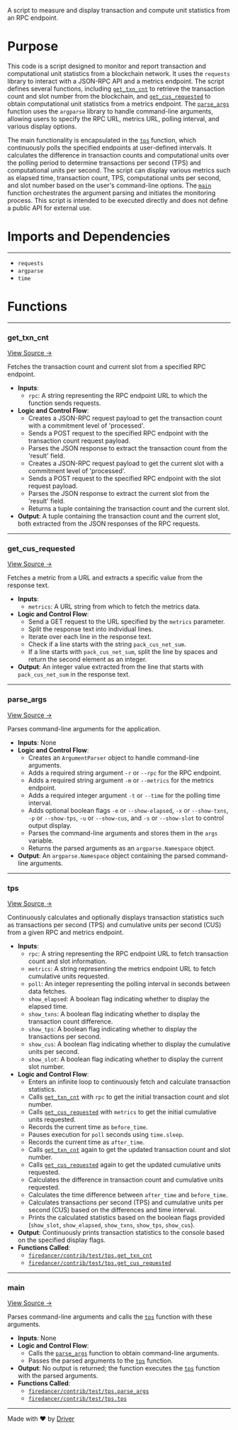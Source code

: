 <!--------------------------------------------------------------------------------->
<!-- IMPORTANT: This file is auto-generated by Driver (https://driver.ai). -------->
<!-- Manual edits may be overwritten on future commits. --------------------------->
<!--------------------------------------------------------------------------------->

A script to measure and display transaction and compute unit statistics from an RPC endpoint.

# Purpose
This code is a script designed to monitor and report transaction and computational unit statistics from a blockchain network. It uses the `requests` library to interact with a JSON-RPC API and a metrics endpoint. The script defines several functions, including [`get_txn_cnt`](<#get_txn_cnt>) to retrieve the transaction count and slot number from the blockchain, and [`get_cus_requested`](<#get_cus_requested>) to obtain computational unit statistics from a metrics endpoint. The [`parse_args`](<#parse_args>) function uses the `argparse` library to handle command-line arguments, allowing users to specify the RPC URL, metrics URL, polling interval, and various display options.

The main functionality is encapsulated in the [`tps`](<#tps>) function, which continuously polls the specified endpoints at user-defined intervals. It calculates the difference in transaction counts and computational units over the polling period to determine transactions per second (TPS) and computational units per second. The script can display various metrics such as elapsed time, transaction count, TPS, computational units per second, and slot number based on the user's command-line options. The [`main`](<#main>) function orchestrates the argument parsing and initiates the monitoring process. This script is intended to be executed directly and does not define a public API for external use.
# Imports and Dependencies

---
- `requests`
- `argparse`
- `time`


# Functions

---
### get\_txn\_cnt<!-- {{#callable:firedancer/contrib/test/tps.get_txn_cnt}} -->
[View Source →](<../../../../contrib/test/tps.py#L5>)

Fetches the transaction count and current slot from a specified RPC endpoint.
- **Inputs**:
    - `rpc`: A string representing the RPC endpoint URL to which the function sends requests.
- **Logic and Control Flow**:
    - Creates a JSON-RPC request payload to get the transaction count with a commitment level of 'processed'.
    - Sends a POST request to the specified RPC endpoint with the transaction count request payload.
    - Parses the JSON response to extract the transaction count from the 'result' field.
    - Creates a JSON-RPC request payload to get the current slot with a commitment level of 'processed'.
    - Sends a POST request to the specified RPC endpoint with the slot request payload.
    - Parses the JSON response to extract the current slot from the 'result' field.
    - Returns a tuple containing the transaction count and the current slot.
- **Output**: A tuple containing the transaction count and the current slot, both extracted from the JSON responses of the RPC requests.


---
### get\_cus\_requested<!-- {{#callable:firedancer/contrib/test/tps.get_cus_requested}} -->
[View Source →](<../../../../contrib/test/tps.py#L15>)

Fetches a metric from a URL and extracts a specific value from the response text.
- **Inputs**:
    - `metrics`: A URL string from which to fetch the metrics data.
- **Logic and Control Flow**:
    - Send a GET request to the URL specified by the `metrics` parameter.
    - Split the response text into individual lines.
    - Iterate over each line in the response text.
    - Check if a line starts with the string `pack_cus_net_sum`.
    - If a line starts with `pack_cus_net_sum`, split the line by spaces and return the second element as an integer.
- **Output**: An integer value extracted from the line that starts with `pack_cus_net_sum` in the response text.


---
### parse\_args<!-- {{#callable:firedancer/contrib/test/tps.parse_args}} -->
[View Source →](<../../../../contrib/test/tps.py#L22>)

Parses command-line arguments for the application.
- **Inputs**: None
- **Logic and Control Flow**:
    - Creates an `ArgumentParser` object to handle command-line arguments.
    - Adds a required string argument `-r` or `--rpc` for the RPC endpoint.
    - Adds a required string argument `-m` or `--metrics` for the metrics endpoint.
    - Adds a required integer argument `-t` or `--time` for the polling time interval.
    - Adds optional boolean flags `-e` or `--show-elapsed`, `-x` or `--show-txns`, `-p` or `--show-tps`, `-u` or `--show-cus`, and `-s` or `--show-slot` to control output display.
    - Parses the command-line arguments and stores them in the `args` variable.
    - Returns the parsed arguments as an `argparse.Namespace` object.
- **Output**: An `argparse.Namespace` object containing the parsed command-line arguments.


---
### tps<!-- {{#callable:firedancer/contrib/test/tps.tps}} -->
[View Source →](<../../../../contrib/test/tps.py#L70>)

Continuously calculates and optionally displays transaction statistics such as transactions per second (TPS) and cumulative units per second (CUS) from a given RPC and metrics endpoint.
- **Inputs**:
    - `rpc`: A string representing the RPC endpoint URL to fetch transaction count and slot information.
    - `metrics`: A string representing the metrics endpoint URL to fetch cumulative units requested.
    - `poll`: An integer representing the polling interval in seconds between data fetches.
    - `show_elapsed`: A boolean flag indicating whether to display the elapsed time.
    - `show_txns`: A boolean flag indicating whether to display the transaction count difference.
    - `show_tps`: A boolean flag indicating whether to display the transactions per second.
    - `show_cus`: A boolean flag indicating whether to display the cumulative units per second.
    - `show_slot`: A boolean flag indicating whether to display the current slot number.
- **Logic and Control Flow**:
    - Enters an infinite loop to continuously fetch and calculate transaction statistics.
    - Calls [`get_txn_cnt`](<#get_txn_cnt>) with `rpc` to get the initial transaction count and slot number.
    - Calls [`get_cus_requested`](<#get_cus_requested>) with `metrics` to get the initial cumulative units requested.
    - Records the current time as `before_time`.
    - Pauses execution for `poll` seconds using `time.sleep`.
    - Records the current time as `after_time`.
    - Calls [`get_txn_cnt`](<#get_txn_cnt>) again to get the updated transaction count and slot number.
    - Calls [`get_cus_requested`](<#get_cus_requested>) again to get the updated cumulative units requested.
    - Calculates the difference in transaction count and cumulative units requested.
    - Calculates the time difference between `after_time` and `before_time`.
    - Calculates transactions per second (TPS) and cumulative units per second (CUS) based on the differences and time interval.
    - Prints the calculated statistics based on the boolean flags provided (`show_slot`, `show_elapsed`, `show_txns`, `show_tps`, `show_cus`).
- **Output**: Continuously prints transaction statistics to the console based on the specified display flags.
- **Functions Called**:
    - [`firedancer/contrib/test/tps.get_txn_cnt`](<#get_txn_cnt>)
    - [`firedancer/contrib/test/tps.get_cus_requested`](<#get_cus_requested>)


---
### main<!-- {{#callable:firedancer/contrib/test/tps.main}} -->
[View Source →](<../../../../contrib/test/tps.py#L97>)

Parses command-line arguments and calls the [`tps`](<#tps>) function with these arguments.
- **Inputs**: None
- **Logic and Control Flow**:
    - Calls the [`parse_args`](<#parse_args>) function to obtain command-line arguments.
    - Passes the parsed arguments to the [`tps`](<#tps>) function.
- **Output**: No output is returned; the function executes the [`tps`](<#tps>) function with the parsed arguments.
- **Functions Called**:
    - [`firedancer/contrib/test/tps.parse_args`](<#parse_args>)
    - [`firedancer/contrib/test/tps.tps`](<#tps>)



---
Made with ❤️ by [Driver](https://www.driver.ai/)